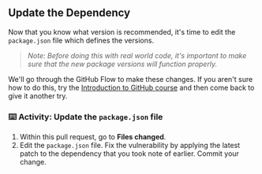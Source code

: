 ## Update the Dependency

Now that you know what version is recommended, it's time to edit the `package.json` file which defines the versions.

> _Note: Before doing this with real world code, it's important to make sure that the new package versions will function properly._

We'll go through the GitHub Flow to make these changes. If you aren't sure how to do this, try the [Introduction to GitHub course](https://lab.github.com/githubtraining/introduction-to-github) and then come back to give it another try.

### :keyboard: Activity: Update the `package.json` file

1. Within this pull request, go to **Files changed**.
1. Edit the `package.json` file.  Fix the vulnerability by applying the latest patch to the dependency that you took note of earlier. Commit your change.
